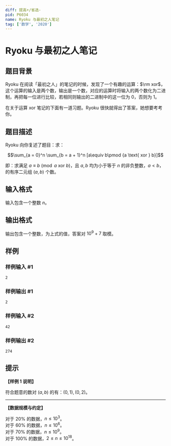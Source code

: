 ```yaml
---
diff: 提高+/省选-
pid: P6034
name: Ryoku 与最初之人笔记
tag: ['数学', '2020']
---
```

# Ryoku 与最初之人笔记
## 题目背景

Ryoku 在阅读「最初之人」的笔记的时候，发现了一个有趣的运算：$\rm xor$，这个运算的输入是两个数，输出是一个数，对应的运算时将输入的两个数化为二进制，再把每一位进行比较，若相同则输出的二进制中的这一位为 $0$，否则为 $1$。 

在关于运算 $\text{xor}$ 笔记的下面有一道习题。Ryoku 很快就得出了答案，她想要考考你。
## 题目描述

Ryoku 向你复述了题目：求：

$$\sum_{a = 0}^n \sum_{b = a + 1}^n [a\equiv b\pmod {a \text{ xor } b}]$$

即：求满足 $a\equiv b\pmod {a \text{ xor } b}$，且 $a,b$ 均为小于等于 $n$ 的非负整数，$a<b$，的有序二元组 $(a,b)$ 个数。
## 输入格式

输入包含一个整数 $n$。
## 输出格式

输出包含一个整数，为上式的值，答案对 $10^9 + 7$ 取模。
## 样例

### 样例输入 #1
```
2
```
### 样例输出 #1
```
2
```
### 样例输入 #2
```
42
```
### 样例输出 #2
```
274
```
## 提示

**【样例 1 说明】**

符合题意的数对 $(a,b)$ 的有：$(0,1), (0,2)$。

---

**【数据规模与约定】**

对于 $20\%$ 的数据，$n\le 10^3$。  
对于 $60\%$ 的数据，$n\le 10^6$。  
对于 $70\%$ 的数据，$n\le 10^9$。  
对于 $100\%$ 的数据，$2\le n \le 10^{18}$。  
